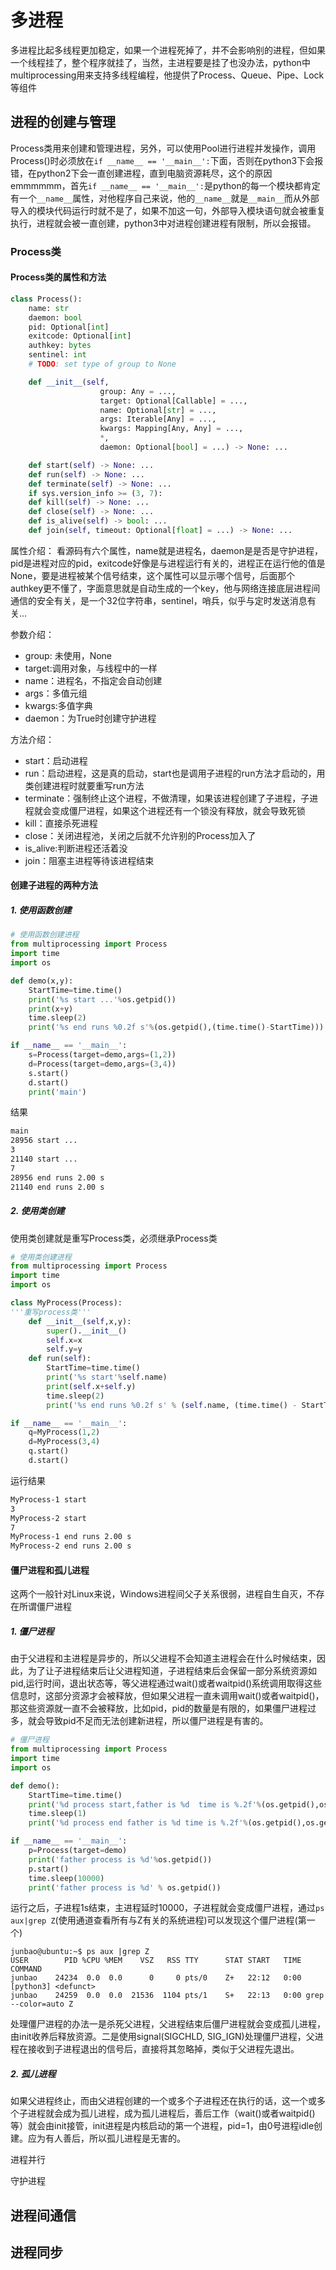 # 多进程

多进程比起多线程更加稳定，如果一个进程死掉了，并不会影响别的进程，但如果一个线程挂了，整个程序就挂了，当然，主进程要是挂了也没办法，python中multiprocessing用来支持多线程编程，他提供了Process、Queue、Pipe、Lock等组件

## 进程的创建与管理

Process类用来创建和管理进程，另外，可以使用Pool进行进程并发操作，调用Process()时必须放在`if __name__ == '__main__':`下面，否则在python3下会报错，在python2下会一直创建进程，直到电脑资源耗尽，这个的原因emmmmmm，首先`if __name__ == '__main__':`是python的每一个模块都肯定有一个`__name__`属性，对他程序自己来说，他的`__name__`就是`__main__`而从外部导入的模块代码运行时就不是了，如果不加这一句，外部导入模块语句就会被重复执行，进程就会被一直创建，python3中对进程创建进程有限制，所以会报错。

### Process类

#### Process类的属性和方法

```python
class Process():
    name: str
    daemon: bool
    pid: Optional[int]
    exitcode: Optional[int]
    authkey: bytes
    sentinel: int
    # TODO: set type of group to None

    def __init__(self,
                    group: Any = ...,
                    target: Optional[Callable] = ...,
                    name: Optional[str] = ...,
                    args: Iterable[Any] = ...,
                    kwargs: Mapping[Any, Any] = ...,
                    *,
                    daemon: Optional[bool] = ...) -> None: ...

    def start(self) -> None: ...
    def run(self) -> None: ...
    def terminate(self) -> None: ...
    if sys.version_info >= (3, 7):
    def kill(self) -> None: ...
    def close(self) -> None: ...
    def is_alive(self) -> bool: ...
    def join(self, timeout: Optional[float] = ...) -> None: ...
```

属性介绍：
看源码有六个属性，name就是进程名，daemon是是否是守护进程，pid是进程对应的pid，exitcode好像是与进程运行有关的，进程正在运行他的值是None，要是进程被某个信号结束，这个属性可以显示哪个信号，后面那个authkey更不懂了，字面意思就是自动生成的一个key，他与网络连接底层进程间通信的安全有关，是一个32位字符串，sentinel，哨兵，似乎与定时发送消息有关...

参数介绍：

* group: 未使用，None
* target:调用对象，与线程中的一样
* name：进程名，不指定会自动创建
* args：多值元组
* kwargs:多值字典
* daemon：为True时创建守护进程

方法介绍：

* start：启动进程
* run：启动进程，这是真的启动，start也是调用子进程的run方法才启动的，用类创建进程时就要重写run方法
* terminate：强制终止这个进程，不做清理，如果该进程创建了子进程，子进程就会变成僵尸进程，如果这个进程还有一个锁没有释放，就会导致死锁
* kill：直接杀死进程
* close：关闭进程池，关闭之后就不允许别的Process加入了
* is_alive:判断进程还活着没
* join：阻塞主进程等待该进程结束

#### 创建子进程的两种方法

##### 1. 使用函数创建

```python
# 使用函数创建进程
from multiprocessing import Process
import time
import os

def demo(x,y):
    StartTime=time.time()
    print('%s start ...'%os.getpid())
    print(x+y)
    time.sleep(2)
    print('%s end runs %0.2f s'%(os.getpid(),(time.time()-StartTime)))

if __name__ == '__main__':
    s=Process(target=demo,args=(1,2))
    d=Process(target=demo,args=(3,4))
    s.start()
    d.start()
    print('main')
```

结果

```txt
main
28956 start ...
3
21140 start ...
7
28956 end runs 2.00 s
21140 end runs 2.00 s

```

##### 2. 使用类创建

使用类创建就是重写Process类，必须继承Process类

```python
# 使用类创建进程
from multiprocessing import Process
import time
import os

class MyProcess(Process):
'''重写process类'''
    def __init__(self,x,y):
        super().__init__()
        self.x=x
        self.y=y
    def run(self):
        StartTime=time.time()
        print('%s start'%self.name)
        print(self.x+self.y)
        time.sleep(2)
        print('%s end runs %0.2f s' % (self.name, (time.time() - StartTime)))

if __name__ == '__main__':
    q=MyProcess(1,2)
    d=MyProcess(3,4)
    q.start()
    d.start()

```

运行结果

```txt
MyProcess-1 start
3
MyProcess-2 start
7
MyProcess-1 end runs 2.00 s
MyProcess-2 end runs 2.00 s
```

#### 僵尸进程和孤儿进程

这两个一般针对Linux来说，Windows进程间父子关系很弱，进程自生自灭，不存在所谓僵尸进程

##### 1. 僵尸进程

由于父进程和主进程是异步的，所以父进程不会知道主进程会在什么时候结束，因此，为了让子进程结束后让父进程知道，子进程结束后会保留一部分系统资源如pid,运行时间，退出状态等，等父进程通过wait()或者waitpid()系统调用取得这些信息时，这部分资源才会被释放，但如果父进程一直未调用wait()或者waitpid()，那这些资源就一直不会被释放，比如pid，pid的数量是有限的，如果僵尸进程过多，就会导致pid不足而无法创建新进程，所以僵尸进程是有害的。

```python
# 僵尸进程
from multiprocessing import Process
import time
import os

def demo():
    StartTime=time.time()
    print('%d process start,father is %d  time is %.2f'%(os.getpid(),os.getppid(),StartTime))
    time.sleep(1)
    print('%d process end father is %d time is %.2f'%(os.getpid(),os.getppid(),time.time()))

if __name__ == '__main__':
    p=Process(target=demo)
    print('father process is %d'%os.getpid())
    p.start()
    time.sleep(10000)
    print('father process is %d' % os.getpid())
```

运行之后，子进程1s结束，主进程延时10000，子进程就会变成僵尸进程，通过`ps aux|grep Z`(使用通道查看所有与Z有关的系统进程)可以发现这个僵尸进程(第一个)

```shell
junbao@ubuntu:~$ ps aux |grep Z
USER        PID %CPU %MEM    VSZ   RSS TTY      STAT START   TIME COMMAND
junbao    24234  0.0  0.0      0     0 pts/0    Z+   22:12   0:00 [python3] <defunct>
junbao    24259  0.0  0.0  21536  1104 pts/1    S+   22:13   0:00 grep --color=auto Z
```

处理僵尸进程的办法一是杀死父进程，父进程结束后僵尸进程就会变成孤儿进程，由init收养后释放资源。二是使用signal(SIGCHLD, SIG_IGN)处理僵尸进程，父进程在接收到子进程退出的信号后，直接将其忽略掉，类似于父进程先退出。

##### 2. 孤儿进程

如果父进程终止，而由父进程创建的一个或多个子进程还在执行的话，这一个或多个子进程就会成为孤儿进程，成为孤儿进程后，善后工作（wait()或者waitpid()等）就会由init接管，init进程是内核启动的第一个进程，pid=1，由0号进程idle创建。应为有人善后，所以孤儿进程是无害的。

进程并行

守护进程

## 进程间通信

## 进程同步